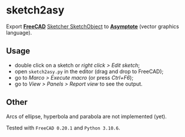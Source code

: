 # sketch2asy
Export [**FreeCAD**](https://www.freecadweb.org/) [Sketcher SketchObject](https://wiki.freecadweb.org/Sketcher_SketchObject) to [**Asymptote**](https://asymptote.sourceforge.io/) (vector graphics language).

## Usage

* double click on a sketch or *right click > Edit sketch*;
* open ```sketch2asy.py``` in the editor (drag and drop to FreeCAD);
* go to *Marco > Execute macro* (or press *Ctrl+F6*);
* go to *View > Panels > Report view* to see the output.

## Other

Arcs of ellipse, hyperbola and parabola are not implemented (yet).

Tested with ```FreeCAD 0.20.1``` and ```Python 3.10.6```.

